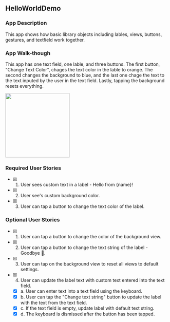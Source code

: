 ## HelloWorldDemo

### App Description
This app shows how basic library objects including lables, views, buttons, gestures, and textfield work together. 

### App Walk-though
This app has one text field, one lable, and three buttons. The first button, "Change Text Color", chages the text color in the lable to orange.
The second changes the background to blue, and the last one chage the text to the text inputed by the user in the text field. Lastly, tapping 
the background resets everything. 

<img src="https://gph.is/g/4LgAwkr" width=200><br>

### Required User Stories
- [x] 1. User sees custom text in a label - Hello from {name}!
- [x] 2. User see's custom background color.
- [x] 3. User can tap a button to change the text color of the label.

### Optional User Stories
- [x] 1. User can tap a button to change the color of the background view.
- [x] 2. User can tap a button to change the text string of the label - Goodbye 👋.
- [x] 3. User can tap on the background view to reset all views to default settings.
- [x] 4. User can update the label text with custom text entered into the text field.
   - [x] a. User can enter text into a text field using the keyboard.
   - [x] b. User can tap the "Change text string" button to update the label with the text from the text field.
   - [x] c. If the text field is empty, update label with default text string.
   - [x] d. The keyboard is dismissed after the button has been tapped.
